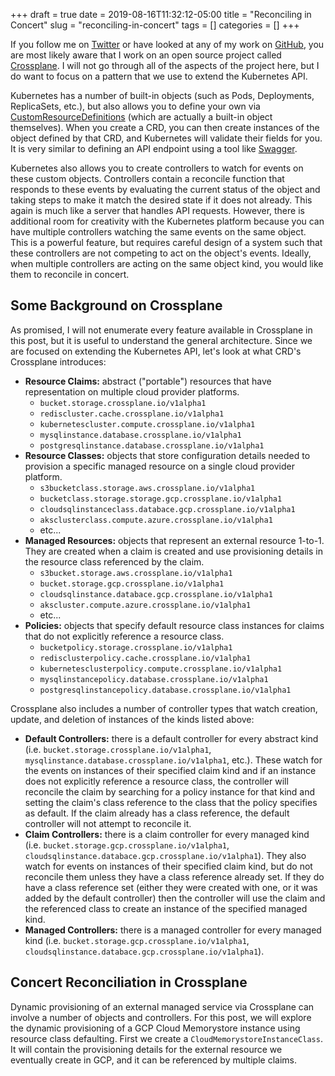 +++ 
draft = true
date = 2019-08-16T11:32:12-05:00
title = "Reconciling in Concert"
slug = "reconciling-in-concert" 
tags = []
categories = []
+++

If you follow me on [Twitter](https://twitter.com/hasheddan) or have looked at any of my work on [GitHub](https://github.com/hasheddan), you are most likely aware that I work on an open source project called [Crossplane](https://crossplane.io/). I will not go through all of the aspects of the project here, but I do want to focus on a pattern that we use to extend the Kubernetes API.

Kubernetes has a number of built-in objects (such as Pods, Deployments, ReplicaSets, etc.), but also allows you to define your own via [CustomResourceDefinitions](https://kubernetes.io/docs/tasks/access-kubernetes-api/custom-resources/custom-resource-definitions/) (which are actually a built-in object themselves). When you create a CRD, you can then create instances of the object defined by that CRD, and Kubernetes will validate their fields for you. It is very similar to defining an API endpoint using a tool like [Swagger](https://swagger.io/).

Kubernetes also allows you to create controllers to watch for events on these custom objects. Controllers contain a reconcile function that responds to these events by evaluating the current status of the object and taking steps to make it match the desired state if it does not already. This again is much like a server that handles API requests. However, there is additional room for creativity with the Kubernetes platform because you can have multiple controllers watching the same events on the same object. This is a powerful feature, but requires careful design of a system such that these controllers are not competing to act on the object's events. Ideally, when multiple controllers are acting on the same object kind, you would like them to reconcile in concert.

## Some Background on Crossplane

As promised, I will not enumerate every feature available in Crossplane in this post, but it is useful to understand the general architecture. Since we are focused on extending the Kubernetes API, let's look at what CRD's Crossplane introduces:

* **Resource Claims:** abstract ("portable") resources that have representation on multiple cloud provider platforms.
    * `bucket.storage.crossplane.io/v1alpha1`
    * `rediscluster.cache.crossplane.io/v1alpha1`
    * `kubernetescluster.compute.crossplane.io/v1alpha1`
    * `mysqlinstance.database.crossplane.io/v1alpha1`
    * `postgresqlinstance.database.crossplane.io/v1alpha1`
* **Resource Classes:** objects that store configuration details needed to provision a specific managed resource on a single cloud provider platform.
    * `s3bucketclass.storage.aws.crossplane.io/v1alpha1`
    * `bucketclass.storage.storage.gcp.crossplane.io/v1alpha1`
    * `cloudsqlinstanceclass.databace.gcp.crossplane.io/v1alpha1`
    * `aksclusterclass.compute.azure.crossplane.io/v1alpha1`
    * etc...
* **Managed Resources:** objects that represent an external resource 1-to-1. They are created when a claim is created and use provisioning details in the resource class referenced by the claim.
    * `s3bucket.storage.aws.crossplane.io/v1alpha1`
    * `bucket.storage.gcp.crossplane.io/v1alpha1`
    * `cloudsqlinstance.databace.gcp.crossplane.io/v1alpha1`
    * `akscluster.compute.azure.crossplane.io/v1alpha1`
    * etc...
* **Policies:** objects that specify default resource class instances for claims that do not explicitly reference a resource class.
    * `bucketpolicy.storage.crossplane.io/v1alpha1`
    * `redisclusterpolicy.cache.crossplane.io/v1alpha1`
    * `kubernetesclusterpolicy.compute.crossplane.io/v1alpha1`
    * `mysqlinstancepolicy.database.crossplane.io/v1alpha1`
    * `postgresqlinstancepolicy.database.crossplane.io/v1alpha1`

Crossplane also includes a number of controller types that watch creation, update, and deletion of instances of the kinds listed above:

* **Default Controllers:** there is a default controller for every abstract kind (i.e. `bucket.storage.crossplane.io/v1alpha1`, `mysqlinstance.database.crossplane.io/v1alpha1`, etc.). These watch for the events on instances of their specified claim kind and if an instance does not explicitly reference a resource class, the controller will reconcile the claim by searching for a policy instance for that kind and setting the claim's class reference to the class that the policy specifies as default. If the claim already has a class reference, the default controller will not attempt to reconcile it.
* **Claim Controllers:** there is a claim controller for every managed kind (i.e. `bucket.storage.gcp.crossplane.io/v1alpha1`, `cloudsqlinstance.databace.gcp.crossplane.io/v1alpha1`). They also watch for events on instances of their specified claim kind, but do not reconcile them unless they have a class reference already set. If they do have a class reference set (either they were created with one, or it was added by the default controller) then the controller will use the claim and the referenced class to create an instance of the specified managed kind.
* **Managed Controllers:** there is a managed controller for every managed kind (i.e. `bucket.storage.gcp.crossplane.io/v1alpha1`, `cloudsqlinstance.databace.gcp.crossplane.io/v1alpha1`).

## Concert Reconciliation in Crossplane

Dynamic provisioning of an external managed service via Crossplane can involve a number of objects and controllers. For this post, we will explore the dynamic provisioning of a GCP Cloud Memorystore instance using resource class defaulting. First we create a `CloudMemorystoreInstanceClass`. It will contain the provisioning details for the external resource we eventually create in GCP, and it can be referenced by multiple claims. 